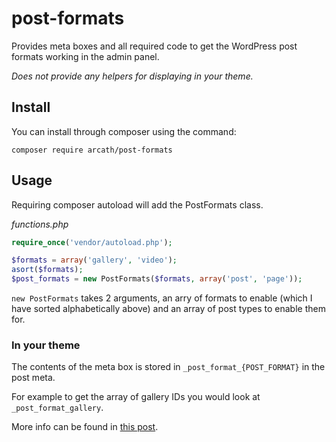 # post-formats

Provides meta boxes and all required code to get the WordPress post formats working in the admin panel.

_Does not provide any helpers for displaying in your theme._

## Install

You can install through composer using the command:

```
composer require arcath/post-formats
```

## Usage

Requiring composer autoload will add the PostFormats class.

_functions.php_
```php
require_once('vendor/autoload.php');

$formats = array('gallery', 'video');
asort($formats);
$post_formats = new PostFormats($formats, array('post', 'page'));
```

`new PostFormats` takes 2 arguments, an arry of formats to enable (which I have sorted alphabetically above) and an array of post types to enable them for.

### In your theme

The contents of the meta box is stored in `_post_format_{POST_FORMAT}` in the post meta.

For example to get the array of gallery IDs you would look at `_post_format_gallery`.

More info can be found in [this post](https://arcath.net/2016/10/post-formats-theme/).
